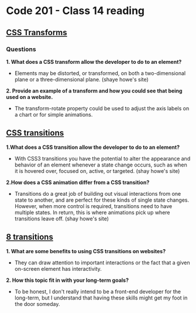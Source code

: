 # Code 201 - Class 14 reading

## [CSS Transforms](https://learn.shayhowe.com/advanced-html-css/css-transforms/)

### Questions

**1. What does a CSS transform allow the developer to do to an element?**

- Elements may be distorted, or transformed, on both a two-dimensional plane or a three-dimensional plane. (shaye howe's site)

**2. Provide an example of a transform and how you could see that being used on a website.**

- The transform-rotate property could be used to adjust the axis labels on a chart or for simple animations.

## [CSS transitions](https://learn.shayhowe.com/advanced-html-css/transitions-animations/)

**1.What does a CSS transition allow the developer to do to an element?**

- With CSS3 transitions you have the potential to alter the appearance and behavior of an element whenever a state change occurs, such as when it is hovered over, focused on, active, or targeted. (shay howe's site)

**2.How does a CSS animation differ from a CSS transition?**

- Transitions do a great job of building out visual interactions from one state to another, and are perfect for these kinds of single state changes. However, when more control is required, transitions need to have multiple states. In return, this is where animations pick up where transitions leave off. (shay howe's site)

## [8 transitions](https://www.webdesignerdepot.com/2014/05/8-simple-css3-transitions-that-will-wow-your-users/)

**1. What are some benefits to using CSS transitions on websites?**

- They can draw attention to important interactions or the fact that a given on-screen element has interactivity. 

**2. How this topic fit in with your long-term goals?**

- To be honest, I don't really intend to be a front-end developer for the long-term, but I understand that having these skills might get my foot in the door someday.
